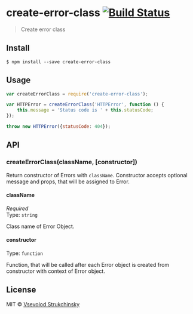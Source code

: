 # create-error-class [![Build Status](https://travis-ci.org/floatdrop/create-error-class.svg?branch=master)](https://travis-ci.org/floatdrop/create-error-class)

> Create error class


## Install

```
$ npm install --save create-error-class
```


## Usage

```js
var createErrorClass = require('create-error-class');

var HTTPError = createErrorClass('HTTPError', function () {
	this.message = 'Status code is ' + this.statusCode;
});

throw new HTTPError({statusCode: 404});
```


## API

### createErrorClass(className, [constructor])

Return constructor of Errors with `className`. Constructor accepts optional message and props, that will be assigned to Error.

#### className

*Required*  
Type: `string`

Class name of Error Object.

#### constructor
Type: `function`

Function, that will be called after each Error object is created from constructor with context of Error object.

## License

MIT © [Vsevolod Strukchinsky](http://github.com/floatdrop)
